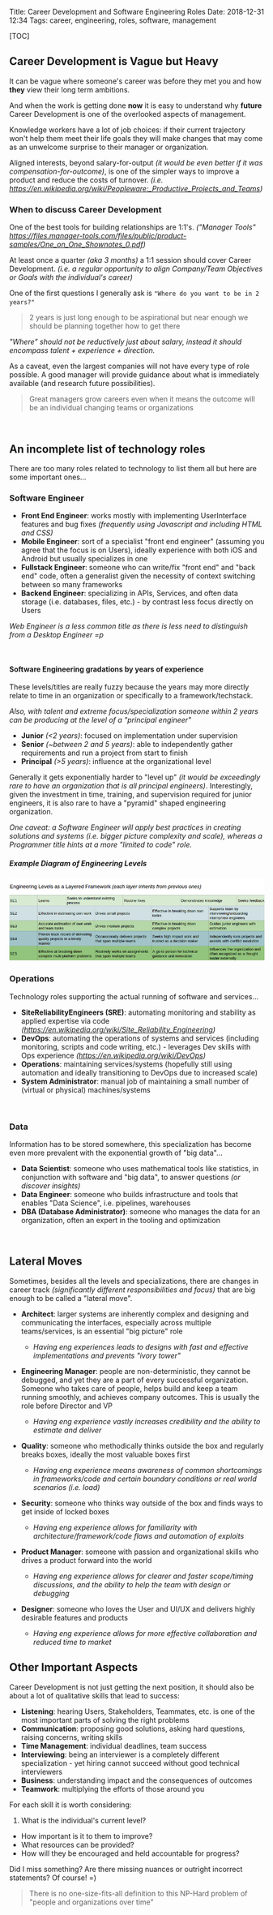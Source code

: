 Title: Career Development and Software Engineering Roles
Date: 2018-12-31 12:34
Tags: career, engineering, roles, software, management

[TOC]

## Career Development is Vague but Heavy

It can be vague where someone's career was before they met you and how **they** view their long term ambitions.

And when the work is getting done **now** it is easy to understand why **future** Career Development is one of the overlooked aspects of management.

Knowledge workers have a lot of job choices: if their current trajectory won't help them meet their life goals they will make changes that may come as an unwelcome surprise to their manager or organization.

Aligned interests, beyond salary-for-output *(it would be even better if it was compensation-for-outcome)*, is one of the simpler ways to improve a product and reduce the costs of turnover. *(i.e. <https://en.wikipedia.org/wiki/Peopleware:_Productive_Projects_and_Teams>)*

### When to discuss Career Development

One of the best tools for building relationships are 1:1's.
*("Manager Tools" <https://files.manager-tools.com/files/public/product-samples/One_on_One_Shownotes_0.pdf>)*

At least once a quarter *(aka 3 months)* a 1:1 session should cover Career Development. *(i.e. a regular opportunity to align Company/Team Objectives or Goals with the individual's career)*

One of the first questions I generally ask is `"Where do you want to be in 2 years?"`
> 2 years is just long enough to be aspirational but near enough we should be planning together how to get there

*"Where" should not be reductively just about salary, instead it should encompass talent + experience + direction.*

As a caveat, even the largest companies will not have every type of role possible.
A good manager will provide guidance about what is immediately available (and research future possibilities).

> Great managers grow careers even when it means the outcome will be an individual changing teams or organizations

<br />

## An incomplete list of technology roles
There are too many roles related to technology to list them all but here are some important ones...

### Software Engineer
- **Front End Engineer**: works mostly with implementing UserInterface features and bug fixes *(frequently using Javascript and including HTML and CSS)*
- **Mobile Engineer**: sort of a specialist "front end engineer" (assuming you agree that the focus is on Users), ideally experience with both iOS and Android but usually specializes in one
- **Fullstack Engineer**: someone who can write/fix "front end" and "back end" code, often a generalist given the necessity of context switching between so many frameworks
- **Backend Engineer**: specializing in APIs, Services, and often data storage (i.e. databases, files, etc.) - by contrast less focus directly on Users


*Web Engineer is a less common title as there is less need to distinguish from a Desktop Engineer =p*

<br />

#### Software Engineering gradations by years of experience

These levels/titles are really fuzzy because the years may more directly relate to time in an organization or specifically to a framework/techstack.

*Also, with talent and extreme focus/specialization someone within 2 years can be producing at the level of a "principal engineer"*

- **Junior** *(<2 years)*: focused on implementation under supervision
- **Senior** *(~between 2 and 5 years)*: able to independently gather requirements and run a project from start to finish
- **Principal** *(>5 years)*: influence at the organizational level

Generally it gets exponentially harder to "level up" *(it would be exceedingly rare to have an organization that is all principal engineers)*. Interestingly, given the investment in time, training, and supervision required for junior engineers, it is also rare to have a "pyramid" shaped engineering organization.

*One caveat: a Software Engineer will apply best practices in creating solutions and systems (i.e. bigger picture complexity and scale), whereas a Programmer title hints at a more "limited to code" role.*

##### Example Diagram of Engineering Levels
![An example diagram of engineering career levels](../images/engineering-levels-layered-framework.png)

### Operations
Technology roles supporting the actual running of software and services...

- **SiteReliabilityEngineers (SRE)**: automating monitoring and stability as applied expertise via code *(<https://en.wikipedia.org/wiki/Site_Reliability_Engineering>)*
- **DevOps**: automating the operations of systems and services (including monitoring, scripts and code writing, etc.) - leverages Dev skills with Ops experience *(<https://en.wikipedia.org/wiki/DevOps>)*
- **Operations**: maintaining services/systems (hopefully still using automation and ideally transitioning to DevOps due to increased scale)
- **System Administrator**: manual job of maintaining a small number of (virtual or physical) machines/systems

<br />

### Data
Information has to be stored somewhere, this specialization has become even more prevalent with the exponential growth of "big data"...

- **Data Scientist**: someone who uses mathematical tools like statistics, in conjunction with software and "big data", to answer questions *(or discover insights)*
- **Data Engineer**: someone who builds infrastructure and tools that enables "Data Science", i.e. pipelines, warehouses
- **DBA (Database Administrator)**: someone who manages the data for an organization, often an expert in the tooling and optimization

<br />

## Lateral Moves
Sometimes, besides all the levels and specializations, there are changes in career track *(significantly different responsibilities and focus)* that are big enough to be called a "lateral move".

- **Architect**: larger systems are inherently complex and designing and communicating the interfaces, especially across multiple teams/services, is an essential "big picture" role
    - *Having eng experiences leads to designs with fast and effective implementations and prevents "ivory tower"*

- **Engineering Manager**: people are non-deterministic, they cannot be debugged, and yet they are a part of every successful organization.
Someone who takes care of people, helps build and keep a team running smoothly, and achieves company outcomes. This is usually the role before Director and VP
    - *Having eng experience vastly increases credibility and the ability to estimate and deliver*

- **Quality**: someone who methodically thinks outside the box and regularly breaks boxes, ideally the most valuable boxes first
    - *Having eng experience means awareness of common shortcomings in frameworks/code and certain boundary conditions or real world scenarios (i.e. load)*

- **Security**: someone who thinks way outside of the box and finds ways to get inside of locked boxes
    - *Having eng experience allows for familiarity with architecture/framework/code flaws and automation of exploits*

- **Product Manager**: someone with passion and organizational skills who drives a product forward into the world
    - *Having eng experience allows for clearer and faster scope/timing discussions, and the ability to help the team with design or debugging*

- **Designer**: someone who loves the User and UI/UX and delivers highly desirable features and products
    - *Having eng experience allows for more effective collaboration and reduced time to market*


## Other Important Aspects
Career Development is not just getting the next position, it should also be about a lot of qualitative skills that lead to success:

- **Listening**: hearing Users, Stakeholders, Teammates, etc. is one of the most important parts of solving the right problems
- **Communication**: proposing good solutions, asking hard questions, raising concerns, writing skills
- **Time Management**: individual deadlines, team success
- **Interviewing**: being an interviewer is a completely different specialization - yet hiring cannot succeed without good technical interviewers
- **Business**: understanding impact and the consequences of outcomes
- **Teamwork**: multiplying the efforts of those around you

For each skill it is worth considering:

1. What is the individual's current level?
+ How important is it to them to improve?
+ What resources can be provided?
+ How will they be encouraged and held accountable for progress?

Did I miss something? Are there missing nuances or outright incorrect statements?  Of course! =)
> There is no one-size-fits-all definition to this NP-Hard problem of "people and organizations over time"

